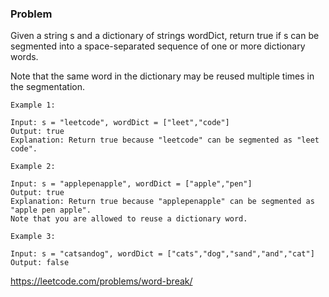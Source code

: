 ### Problem

Given a string s and a dictionary of strings wordDict, return true if s can be segmented into a space-separated sequence of one or more dictionary words.

Note that the same word in the dictionary may be reused multiple times in the segmentation.

```
Example 1:

Input: s = "leetcode", wordDict = ["leet","code"]
Output: true
Explanation: Return true because "leetcode" can be segmented as "leet code".
```

```
Example 2:

Input: s = "applepenapple", wordDict = ["apple","pen"]
Output: true
Explanation: Return true because "applepenapple" can be segmented as "apple pen apple".
Note that you are allowed to reuse a dictionary word.
```

```
Example 3:

Input: s = "catsandog", wordDict = ["cats","dog","sand","and","cat"]
Output: false
```

https://leetcode.com/problems/word-break/